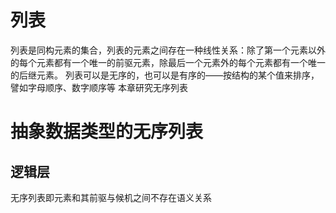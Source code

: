 # 列表
列表是同构元素的集合，列表的元素之间存在一种线性关系：除了第一个元素以外的每个元素都有一个唯一的前驱元素，除最后一个元素外的每个元素都有一个唯一的后继元素。
列表可以是无序的，也可以是有序的——按结构的某个值来排序，譬如字母顺序、数字顺序等
本章研究无序列表
# 抽象数据类型的无序列表
## 逻辑层
无序列表即元素和其前驱与候机之间不存在语义关系